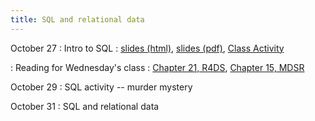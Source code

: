 ```yaml
---
title: SQL and relational data
---
```


October 27
: Intro to SQL
  : [slides (html)](https://sta279-f25.github.io/slides/lecture_22.html), [slides (pdf)](https://sta279-f25.github.io/slides/lecture_22.pdf), [Class Activity](https://sta279-f25.github.io/class_activities/ca_22.html)

: Reading for Wednesday's class
  : [Chapter 21, R4DS](https://r4ds.hadley.nz/databases.html), [Chapter 15, MDSR](https://mdsr-book.github.io/mdsr3e/15-sqlI.html)

October 29
: SQL activity -- murder mystery

October 31
: SQL and relational data